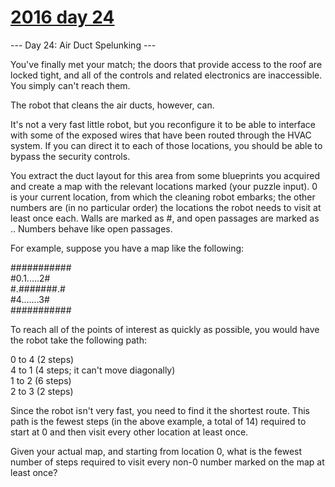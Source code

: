 # [2016 day 24](https://adventofcode.com/2016/day/24)

--- Day 24: Air Duct Spelunking ---

You've finally met your match; the doors that provide access to the roof are locked tight, and all of the controls and related electronics are inaccessible. You simply can't reach them.



The robot that cleans the air ducts, however, can.



It's not a very fast little robot, but you reconfigure it to be able to interface with some of the exposed wires that have been routed through the HVAC system. If you can direct it to each of those locations, you should be able to bypass the security controls.



You extract the duct layout for this area from some blueprints you acquired and create a map with the relevant locations marked (your puzzle input). 0 is your current location, from which the cleaning robot embarks; the other numbers are (in no particular order) the locations the robot needs to visit at least once each. Walls are marked as #, and open passages are marked as .. Numbers behave like open passages.



For example, suppose you have a map like the following:



###########\
#0.1.....2#\
#.#######.#\
#4.......3#\
###########



To reach all of the points of interest as quickly as possible, you would have the robot take the following path:



0 to 4 (2 steps)\
4 to 1 (4 steps; it can't move diagonally)\
1 to 2 (6 steps)\
2 to 3 (2 steps)



Since the robot isn't very fast, you need to find it the shortest route. This path is the fewest steps (in the above example, a total of 14) required to start at 0 and then visit every other location at least once.



Given your actual map, and starting from location 0, what is the fewest number of steps required to visit every non-0 number marked on the map at least once?



